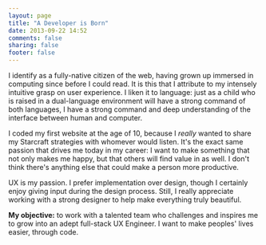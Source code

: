 ```yaml
---
layout: page
title: "A Developer is Born"
date: 2013-09-22 14:52
comments: false
sharing: false
footer: false
---
```


I identify as a fully-native citizen of the web, having grown up immersed in computing since before I could read. It is this that I attribute to my intensely intuitive grasp on user experience. I liken it to language: just as a child who is raised in a dual-language environment will have a strong command of both languages, I have a strong command and deep understanding of the interface between human and computer.

I coded my first website at the age of 10, because I _really_ wanted to share my Starcraft strategies with whomever would listen. It's the exact same passion that drives me today in my career: I want to make something that not only makes me happy, but that others will find value in as well. I don't think there's anything else that could make a person more productive.

UX is my passion. I prefer implementation over design, though I certainly enjoy giving input during the design process. Still, I really appreciate working with a strong designer to help make everything truly beautiful.

__My objective:__ to work with a talented team who challenges and inspires me to grow into an adept full-stack UX Engineer. I want to make peoples' lives easier, through code.
